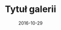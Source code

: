---
layout: gallery
date: 2016-10-29
title: Tytuł galerii
home:
    image: nazwa_pliku_miniatury_na_stone_startowa.jpg
---